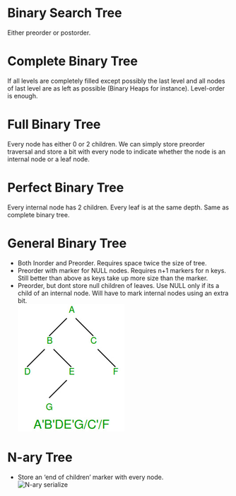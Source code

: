 # Binary Search Tree
Either preorder or postorder.

# Complete Binary Tree
If all levels are completely filled except possibly the last level and all nodes of last level are as left as possible (Binary Heaps for instance).
Level-order is enough.

# Full Binary Tree
Every node has either 0 or 2 children.
We can simply store preorder traversal and store a bit with every node to indicate whether the node is an internal node or a leaf node.

# Perfect Binary Tree
Every internal node has 2 children. Every leaf is at the same depth.
Same as complete binary tree.

# General Binary Tree
- Both Inorder and Preorder. Requires space twice the size of tree.
- Preorder with marker for NULL nodes. Requires n+1 markers for n keys. Still better than above as keys take up more size than the marker.
- Preorder, but dont store null children of leaves. Use NULL only if its a child of an internal node. Will have to mark internal nodes using an extra bit.  
![Optimization](assets/optimization.jpg)  


# N-ary Tree
- Store an ‘end of children’ marker with every node.  
![N-ary serialize](assets/n-ary_serialize.jpg.jpg)  
